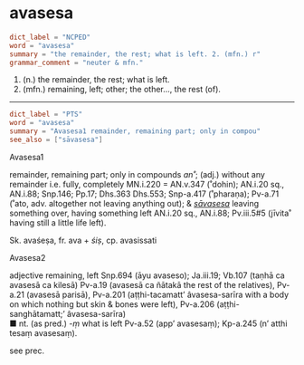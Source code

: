 # avasesa

``` toml
dict_label = "NCPED"
word = "avasesa"
summary = "the remainder, the rest; what is left. 2. (mfn.) r"
grammar_comment = "neuter & mfn."
```

1. (n.) the remainder, the rest; what is left.
2. (mfn.) remaining, left; other; the other…, the rest (of).

--------------------

``` toml
dict_label = "PTS"
word = "avasesa"
summary = "Avasesa1 remainder, remaining part; only in compou"
see_also = ["sāvasesa"]
```

Avasesa1

remainder, remaining part; only in compounds *an˚*; (adj.) without any remainder i.e. fully, completely MN.i.220 = AN.v.347 (˚dohin); AN.i.20 sq., AN.i.88; Snp.146; Pp.17; Dhs.363 Dhs.553; Snp\-a.417 (˚pharaṇa); Pv\-a.71 (˚ato, adv. altogether not leaving anything out); & *[sāvasesa](sāvasesa.md)* leaving something over, having something left AN.i.20 sq., AN.i.88; Pv.iii.5#5 (jīvita˚ having still a little life left).

Sk. avaśeṣa, fr. ava \+ *śiṣ*, cp. avasissati

Avasesa2

adjective remaining, left Snp.694 (āyu avaseso); Ja.iii.19; Vb.107 (taṇhā ca avasesā ca kilesā) Pv\-a.19 (avasesā ca ñātakā the rest of the relatives), Pv\-a.21 (avasesā parisā), Pv\-a.201 (aṭṭhi\-tacamatt’ âvasesa\-sarīra with a body on which nothing but skin & bones were left), Pv\-a.206 (aṭṭhi\-sanghātamatt;’ âvasesa\-sarīra)  
■ nt. (as pred.) *\-ṃ* what is left Pv\-a.52 (app’ avasesaṃ); Kp\-a.245 (n’ atthi tesaṃ avasesaṃ).

see prec.


